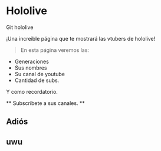# Hololive
Git hololive

¡Una increible página que te mostrará las vtubers de hololive!

> En esta página veremos las:

* Generaciones
* Sus nombres
* Su canal de youtube
* Cantidad de subs.

Y como recordatorio.

** Subscribete a sus canales. **

## Adiós

## uwu